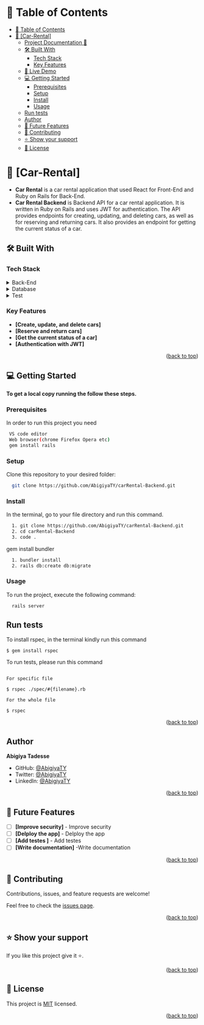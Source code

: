 <a name="readme-top"></a>
<!-- TABLE OF CONTENTS -->

# 📗 Table of Contents

- [📗 Table of Contents](#-table-of-contents)
- [📖 \[Car-Rental\] ](#-car-rental-)
  - [Project Documentation 📄](#project-documentation-)
  - [🛠 Built With ](#-built-with-)
    - [Tech Stack ](#tech-stack-)
    - [Key Features ](#key-features-)
  - [🚀 Live Demo ](#-live-demo-)
  - [💻 Getting Started ](#-getting-started-)
    - [Prerequisites](#prerequisites)
    - [Setup](#setup)
    - [Install](#install)
    - [Usage](#usage)
  - [Run tests](#run-tests)
  - [Author ](#author-)
  - [🔭 Future Features ](#-future-features-)
  - [🤝 Contributing ](#-contributing-)
  - [⭐️ Show your support ](#️-show-your-support-)
  - [📝 License ](#-license-)

<!-- PROJECT DESCRIPTION -->

# 📖 [Car-Rental] <a name="about-project"></a>

- **Car Rental** is a  car rental application that used React for Front-End and Ruby on Rails for Back-End.
- **Car Rental Backend** is Backend API for a car rental application. It is written in Ruby on Rails and uses JWT for authentication. The API provides endpoints for creating, updating, and deleting cars, as well as for reserving and returning cars. It also provides an endpoint for getting the current status of a car. 

## 🛠 Built With <a name="built-with"></a>

### Tech Stack <a name="tech-stack"></a>

<details>
  <summary>Back-End</summary>
  <ul>
    <li><a href="https://rubyonrails.org/">Ruby on Rails</a></li>
  </ul>
</details>

<details>
  <summary>Database</summary>
  <ul>
    <li><a href="https://www.postgresql.org/">PostgreSQL</a></li>
  </ul>
</details>

<details>
<summary>Test</summary>
  <ul>
    <li><a href="https://rspec.info/">RSPEC</a></li>
  </ul>
</details>

<!-- Features -->

### Key Features <a name="key-features"></a>

- **[Create, update, and delete cars]**
- **[Reserve and return cars]**
- **[Get the current status of a car]**
- **[Authentication with JWT]**
  

<p align="right">(<a href="#readme-top">back to top</a>)</p>

<!-- GETTING STARTED -->

## 💻 Getting Started <a name="getting-started"></a>

**To get a local copy running the follow these steps.**

### Prerequisites


In order to run this project you need 

```sh
 VS code editor
 Web browser(chrome Firefox Opera etc)
 gem install rails
```

### Setup

Clone this repository to your desired folder:

```sh
  git clone https://github.com/AbigiyaTY/carRental-Backend.git
```

### Install

In the terminal, go to your file directory and run this command.

```sh
  1. git clone https://github.com/AbigiyaTY/carRental-Backend.git
  2. cd carRental-Backend
  3. code .
```
gem install bundler
  ```sh
    1. bundler install
    2. rails db:create db:migrate
  ```

### Usage

To run the project, execute the following command:

```sh
  rails server
```

## Run tests

To install rspec, in the terminal kindly run this command

```
$ gem install rspec
```

To run tests, please run this command

```

For specific file

$ rspec ./spec/#{filename}.rb 

For the whole file

$ rspec 

```

<p align="right">(<a href="#readme-top">back to top</a>)</p>

<!-- AUTHORS -->

## Author <a name="author"></a>
 
 **Abigiya Tadesse**

* GitHub: [@AbigiyaTY](https://github.com/AbigiyaTY)
* Twitter: [@AbigiyaTY](https://twitter.com/AbigiyaTY)
* LinkedIn: [@AbigiyaTY](https://www.linkedin.com/in/AbigiyaTY)

<p align="right">(<a href="#readme-top">back to top</a>)</p>

<!-- FUTURE FEATURES -->

## 🔭 Future Features <a name="future-features"></a>

- [ ] **[Improve security]** - Improve security
- [ ] **[Delploy the app]** - Delploy the app
- [ ] **[Add testes ]** -  Add testes
- [ ] **[Write documentation]** -Write documentation

<p align="right">(<a href="#readme-top">back to top</a>)</p>

<!-- CONTRIBUTING -->

## 🤝 Contributing <a name="contributing"></a>

Contributions, issues, and feature requests are welcome!

Feel free to check the [issues page](../../issues/).

<p align="right">(<a href="#readme-top">back to top</a>)</p>

<!-- SUPPORT -->

## ⭐️ Show your support <a name="support"></a>

If you like this project give it ⭐️.

<p align="right">(<a href="#readme-top">back to top</a>)</p>

<!-- LICENSE -->

## 📝 License <a name="license"></a>

This project is [MIT](./MIT.md) licensed.

<p align="right">(<a href="#readme-top">back to top</a>)</p>
